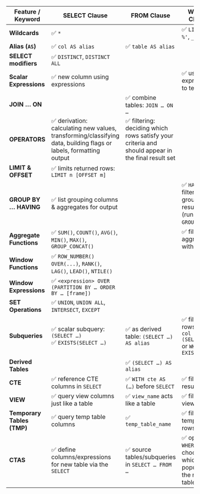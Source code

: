 | Feature / Keyword                        | SELECT Clause                                                                                                              | FROM Clause                                                                                       | WHERE Clause                                                        |
|------------------------------------------|----------------------------------------------------------------------------------------------------------------------------|---------------------------------------------------------------------------------------------------|---------------------------------------------------------------------|
| **Wildcards**                            | ✅ `*`                                                                                                                     |                                                                                                   | ✅ `LIKE '%…%'`, ``_``                                              |
| **Alias (`AS`)**                         | ✅ `col AS alias`                                                                                                          | ✅ `table AS alias`                                                                               |                                                                     |
| **SELECT modifiers**                     | ✅ `DISTINCT`, `DISTINCT ALL`                                                                                              |                                                                                                   |                                                                     |
| **Scalar Expressions**                   | ✅ new column using expressions                                                                                             |                                                                                                   | ✅ use expressions to test rows                                     |
| **JOIN … ON**                            |                                                                                                                            | ✅ combine tables: `JOIN … ON …`                                                                   |                                                                     |
| **OPERATORS**                            | ✅ derivation: calculating new values, transforming/classifying data, building flags or labels, formatting output            | ✅ filtering: deciding which rows satisfy your criteria and should appear in the final result set |                                                                     |
| **LIMIT & OFFSET**                       | ✅ limits returned rows: `LIMIT n [OFFSET m]`                                                                               |                                                                                                   |                                                                     |
| **GROUP BY … HAVING**                    | ✅ list grouping columns & aggregates for output                                                                            |                                                                                                   | ✅ `HAVING` to filter grouped results (runs after `GROUP BY`)       |
| **Aggregate Functions**                  | ✅ `SUM()`, `COUNT()`, `AVG()`, `MIN()`, `MAX()`, `GROUP_CONCAT()`                                                          |                                                                                                   | ✅ filter aggregates with `HAVING`                                  |
| **Window Functions**                     | ✅ `ROW_NUMBER() OVER(...)`, `RANK()`, `LAG()`, `LEAD()`, `NTILE()`                                                          |                                                                                                   |                                                                     |
| **Window Expressions**                   | ✅ `<expression> OVER (PARTITION BY … ORDER BY … [frame])`                                                                  |                                                                                                   |                                                                     |
| **SET Operations**                       | ✅ `UNION`, `UNION ALL`, `INTERSECT`, `EXCEPT`                                                                              |                                                                                                   |                                                                     |
| **Subqueries**                           | ✅ scalar subquery: `(SELECT …)`<br>✅ `EXISTS(SELECT …)`                                                                     | ✅ as derived table: `(SELECT …) AS alias`                                                        | ✅ filter rows: `WHERE col IN (SELECT …)` or `WHERE EXISTS (…)`     |
| **Derived Tables**                       |                                                                                                                            | ✅ `(SELECT …) AS alias`                                                                          |                                                                     |
| **CTE**                                  | ✅ reference CTE columns in `SELECT`                                                                                        | ✅ `WITH cte AS (…)` before `SELECT`                                                              | ✅ filter CTE results                                               |
| **VIEW**                                 | ✅ query view columns just like a table                                                                                     | ✅ `view_name` acts like a table                                                                  | ✅ filter view rows                                                 |
| **Temporary Tables (TMP)**               | ✅ query temp table columns                                                                                                 | ✅ `temp_table_name`                                                                              | ✅ filter temp table rows                                           |
| **CTAS**                                 | ✅ define columns/expressions for new table via the `SELECT`                                                                | ✅ source tables/subqueries in `SELECT … FROM …`                                                  | ✅ optional `WHERE` to choose which rows populate the new table     |
